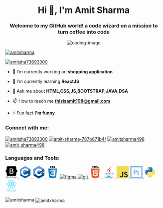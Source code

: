 <h1 align="center">Hi 👋, I'm Amit Sharma</h1>
<h3 align="center">Welcome to my GitHub world! a code wizard on a mission to turn coffee into code</h3>

<center>
  <img src="https://repository-images.githubusercontent.com/340868117/f2b32a00-cc75-11eb-8bf8-1bf1990e8868" height="300" alt="coding-image">
</center>


<p align="left"> <a href="https://github.com/ryo-ma/github-profile-trophy"><img src="https://github-profile-trophy.vercel.app/?username=amitxharma" alt="amitxharma" /></a> </p>

<p align="left"> <a href="https://twitter.com/amitsha73893300" target="blank"><img src="https://img.shields.io/twitter/follow/amitsha73893300?logo=twitter&style=for-the-badge" alt="amitsha73893300" /></a> </p>

- 🔭 I’m currently working on **shopping application**

- 🌱 I’m currently learning **ReactJS**

- 💬 Ask me about **HTML,CSS,JS,BOOTSTRAP,JAVA,DSA**

- 📫 How to reach me **thisisamit108@gmail.com**

- ⚡ Fun fact **I'm funny**

<h3 align="left">Connect with me:</h3>
<p align="left">
<a href="https://twitter.com/amitsha73893300" target="blank"><img align="center" src="https://raw.githubusercontent.com/rahuldkjain/github-profile-readme-generator/master/src/images/icons/Social/twitter.svg" alt="amitsha73893300" height="30" width="40" /></a>
<a href="https://linkedin.com/in/amit-sharma-787b871b4/" target="blank"><img align="center" src="https://raw.githubusercontent.com/rahuldkjain/github-profile-readme-generator/master/src/images/icons/Social/linked-in-alt.svg" alt="amit-sharma-787b871b4/" height="30" width="40" /></a>
<a href="https://instagram.com/amitsharma498" target="blank"><img align="center" src="https://raw.githubusercontent.com/rahuldkjain/github-profile-readme-generator/master/src/images/icons/Social/instagram.svg" alt="amitsharma498" height="30" width="40" /></a>
<a href="https://www.leetcode.com/amit_sharma498" target="blank"><img align="center" src="https://raw.githubusercontent.com/rahuldkjain/github-profile-readme-generator/master/src/images/icons/Social/leet-code.svg" alt="amit_sharma498" height="30" width="40" /></a>
</p>

<h3 align="left">Languages and Tools:</h3>
<p align="left"> <a href="https://getbootstrap.com" target="_blank" rel="noreferrer"> <img src="https://raw.githubusercontent.com/devicons/devicon/master/icons/bootstrap/bootstrap-plain-wordmark.svg" alt="bootstrap" width="40" height="40"/> </a> <a href="https://www.cprogramming.com/" target="_blank" rel="noreferrer"> <img src="https://raw.githubusercontent.com/devicons/devicon/master/icons/c/c-original.svg" alt="c" width="40" height="40"/> </a> <a href="https://www.w3schools.com/cpp/" target="_blank" rel="noreferrer"> <img src="https://raw.githubusercontent.com/devicons/devicon/master/icons/cplusplus/cplusplus-original.svg" alt="cplusplus" width="40" height="40"/> </a> <a href="https://www.w3schools.com/css/" target="_blank" rel="noreferrer"> <img src="https://raw.githubusercontent.com/devicons/devicon/master/icons/css3/css3-original-wordmark.svg" alt="css3" width="40" height="40"/> </a> <a href="https://www.figma.com/" target="_blank" rel="noreferrer"> <img src="https://www.vectorlogo.zone/logos/figma/figma-icon.svg" alt="figma" width="40" height="40"/> </a> <a href="https://git-scm.com/" target="_blank" rel="noreferrer"> <img src="https://www.vectorlogo.zone/logos/git-scm/git-scm-icon.svg" alt="git" width="40" height="40"/> </a> <a href="https://www.w3.org/html/" target="_blank" rel="noreferrer"> <img src="https://raw.githubusercontent.com/devicons/devicon/master/icons/html5/html5-original-wordmark.svg" alt="html5" width="40" height="40"/> </a> <a href="https://www.java.com" target="_blank" rel="noreferrer"> <img src="https://raw.githubusercontent.com/devicons/devicon/master/icons/java/java-original.svg" alt="java" width="40" height="40"/> </a> <a href="https://developer.mozilla.org/en-US/docs/Web/JavaScript" target="_blank" rel="noreferrer"> <img src="https://raw.githubusercontent.com/devicons/devicon/master/icons/javascript/javascript-original.svg" alt="javascript" width="40" height="40"/> </a> <a href="https://www.photoshop.com/en" target="_blank" rel="noreferrer"> <img src="https://raw.githubusercontent.com/devicons/devicon/master/icons/photoshop/photoshop-line.svg" alt="photoshop" width="40" height="40"/> </a> <a href="https://www.python.org" target="_blank" rel="noreferrer"> <img src="https://raw.githubusercontent.com/devicons/devicon/master/icons/python/python-original.svg" alt="python" width="40" height="40"/> </a> <a href="https://reactjs.org/" target="_blank" rel="noreferrer"> <img src="https://raw.githubusercontent.com/devicons/devicon/master/icons/react/react-original-wordmark.svg" alt="react" width="40" height="40"/> </a> </p>

<p><img align="left" src="https://github-readme-stats.vercel.app/api/top-langs?username=amitxharma&show_icons=true&locale=en&layout=compact" alt="amitxharma" /></p>

<p>&nbsp;<img align="center" src="https://github-readme-stats.vercel.app/api?username=amitxharma&show_icons=true&locale=en" alt="amitxharma" /></p>
